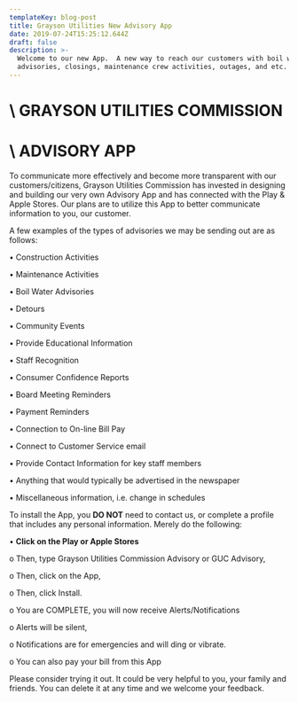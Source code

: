 ```yaml
---
templateKey: blog-post
title: Grayson Utilities New Advisory App
date: 2019-07-24T15:25:12.644Z
draft: false
description: >-
  Welcome to our new App.  A new way to reach our customers with boil water
  advisories, closings, maintenance crew activities, outages, and etc.
---
```

# \    GRAYSON UTILITIES COMMISSION

# \    ADVISORY APP

To communicate more effectively and become more transparent with our customers/citizens, Grayson Utilities Commission has invested in designing and building our very own Advisory App and has connected with the Play & Apple Stores.  Our plans are to utilize this App to better communicate information to you, our customer.

A few examples of the types of advisories we may be sending out are as follows:

•	Construction Activities

•	Maintenance Activities

•	Boil Water Advisories

•	Detours

•	Community Events

•	Provide Educational Information

•	Staff Recognition

•	Consumer Confidence Reports

•	Board Meeting Reminders

•	Payment Reminders

•	Connection to On-line Bill Pay

•	Connect to Customer Service email

•	Provide Contact Information for key staff members

•	Anything that would typically be advertised in the newspaper

•	Miscellaneous information, i.e. change in schedules

 To install the App, you **DO NOT** need to contact us, or complete a profile that includes any personal information.  Merely do the following:  

•	**Click on the Play or Apple Stores**

o	Then, type Grayson Utilities Commission Advisory or GUC Advisory,

o	Then, click on the App,

o	Then, click Install.

o	You are COMPLETE, you will now receive Alerts/Notifications

o	Alerts will be silent,

o	Notifications are for emergencies and will ding or vibrate.

o	You can also pay your bill from this App

Please consider trying it out. It could be very helpful to you, your family and friends.  You can delete it at any time and we welcome your feedback.
